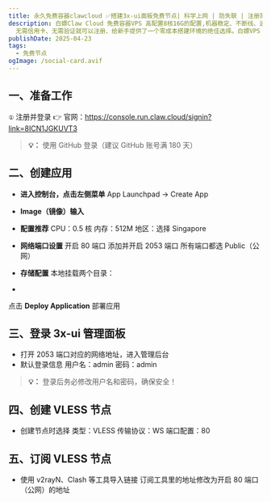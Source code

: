 ```yaml
---
title: 永久免费容器clawcloud ✅搭建3x-ui面板免费节点| 科学上网 | 防失联 | 注册简单 | 高配置
description: 白嫖Claw Cloud 免费容器VPS 高配置8核16G的配置,机器稳定、不断线、速度可以 轻量配置适合搭建各类服务
  无需信用卡、无需验证就可以注册、给新手提供了一个零成本搭建环境的绝佳选择。白嫖VPS + 简单易用的后台界面，轻松搭建各种项目，特别适合小白的朋友！
publishDate: 2025-04-23
tags:
  - 免费节点
ogImage: /social-card.avif
---
```

## 一、准备工作

`①` 注册并登录
👉 官网：<https://console.run.claw.cloud/signin?link=8ICN1JGKUVT3>

> **💡：** 使用 GitHub 登录（建议 GitHub 账号满 180 天）

## 二、创建应用

* **进入控制台，点击左侧菜单**
  App Launchpad → Create App
* **Image（镜像）输入** 





* **配置推荐**
  CPU：0.5 核
  内存：512M
  地区：选择 Singapore
* **网络端口设置**
  开启 80 端口
  添加并开启 2053 端口
  所有端口都选 Public（公网）
* **存储配置**
  本地挂载两个目录：
* 









点击 **Deploy Application** 部署应用

## 三、登录 3x-ui 管理面板

* 打开 2053 端口对应的网络地址，进入管理后台
* 默认登录信息
  用户名：admin
  密码：admin

> **💡：** 登录后务必修改用户名和密码，确保安全！

## 四、创建 VLESS 节点

* 创建节点时选择
  类型：VLESS
  传输协议：WS
  端口配置：80

## 五、订阅 VLESS 节点

* 使用 v2rayN、Clash 等工具导入链接
  订阅工具里的地址修改为开启 80 端口（公网）的地址
